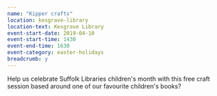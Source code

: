 ```yaml
---
name: "Kipper crafts"
location: kesgrave-library
location-text: Kesgrave Library
event-start-date: 2019-04-10
event-start-time: 1430
event-end-time: 1630
event-category: easter-holidays
breadcrumb: y
---
```


Help us celebrate Suffolk Libraries children's month with this free craft session based around one of our favourite children's books?
